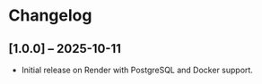 # Changelog

## [1.0.0] – 2025-10-11
- Initial release on Render with PostgreSQL and Docker support.
